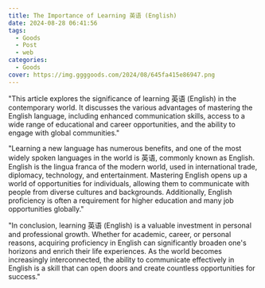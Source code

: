 ```yaml
---
title: The Importance of Learning 英语 (English)
date: 2024-08-28 06:41:56
tags:
  - Goods
  - Post
  - web
categories:
  - Goods
cover: https://img.ggggoods.com/2024/08/645fa415e86947.png
---
```


"This article explores the significance of learning 英语 (English) in the contemporary world. It discusses the various advantages of mastering the English language, including enhanced communication skills, access to a wide range of educational and career opportunities, and the ability to engage with global communities."

"Learning a new language has numerous benefits, and one of the most widely spoken languages in the world is 英语, commonly known as English. English is the lingua franca of the modern world, used in international trade, diplomacy, technology, and entertainment. Mastering English opens up a world of opportunities for individuals, allowing them to communicate with people from diverse cultures and backgrounds. Additionally, English proficiency is often a requirement for higher education and many job opportunities globally."

"In conclusion, learning 英语 (English) is a valuable investment in personal and professional growth. Whether for academic, career, or personal reasons, acquiring proficiency in English can significantly broaden one's horizons and enrich their life experiences. As the world becomes increasingly interconnected, the ability to communicate effectively in English is a skill that can open doors and create countless opportunities for success."
